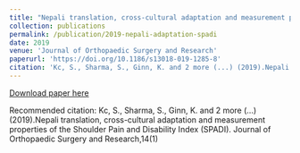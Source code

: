 ```yaml
---
title: "Nepali translation, cross-cultural adaptation and measurement properties of the Shoulder Pain and Disability Index (SPADI)"
collection: publications
permalink: /publication/2019-nepali-adaptation-spadi
date: 2019
venue: 'Journal of Orthopaedic Surgery and Research'
paperurl: 'https://doi.org/10.1186/s13018-019-1285-8'
citation: 'Kc, S., Sharma, S., Ginn, K. and 2 more (...) (2019).Nepali translation, cross-cultural adaptation and measurement properties of the Shoulder Pain and Disability Index (SPADI). Journal of Orthopaedic Surgery and Research,14(1)'
---
```


<a href='https://doi.org/10.1186/s13018-019-1285-8'>Download paper here</a>

Recommended citation: Kc, S., Sharma, S., Ginn, K. and 2 more (...) (2019).Nepali translation, cross-cultural adaptation and measurement properties of the Shoulder Pain and Disability Index (SPADI). Journal of Orthopaedic Surgery and Research,14(1)